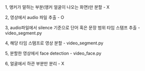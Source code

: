 1, 앵커가 말하는 부분(앵커 얼굴이 나오는 화면)만 분할 - X

2, 영상에서 audio 파일 추출 - O

3, audio파일에서 silence 기준으로 단어 혹은 문장 범위 타임 스탬프 추출 - video_segment.py

4, 해당 타임 스탬프로 영상 분할 - video_segment.py

5, 분할한 영상에서 face detection - video_face.py

6, 얼굴에서 하관 부분만 분리 - X

